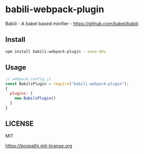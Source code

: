 # babili-webpack-plugin

Babili - A babel based minifier - https://github.com/babel/babili

## Install

```sh
npm install babili-webpack-plugin --save-dev
```

## Usage

```js
// webpack.config.js
const BabiliPlugin = require("babili-webpack-plugin");
{
  plugins: [
    new BabiliPlugin()
  ]
}
```

## LICENSE

MIT

https://boopathi.mit-license.org
